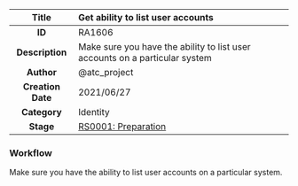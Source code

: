 | Title                       | Get ability to list user accounts         |
|:---------------------------:|:--------------------|
| **ID**                      | RA1606            |
| **Description**             | Make sure you have the ability to list user accounts on a particular system   |
| **Author**                  | @atc_project        |
| **Creation Date**           | 2021/06/27 |
| **Category**                | Identity      |
| **Stage**                   |[RS0001: Preparation](../Response_Stages/RS0001.md)| 

### Workflow

Make sure you have the ability to list user accounts on a particular system. 
